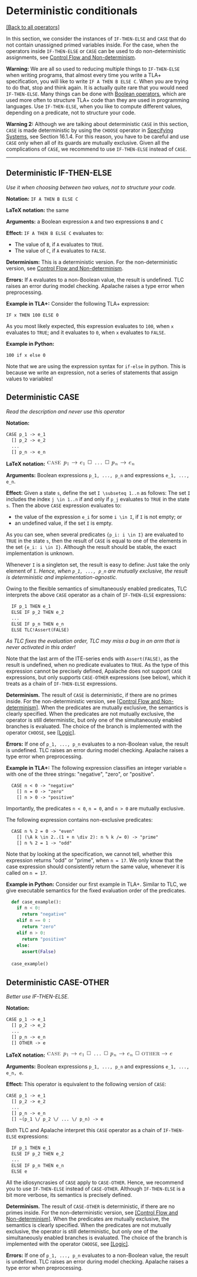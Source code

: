 # Deterministic conditionals

[[Back to all operators]](./standard-operators.md)

In this section, we consider the instances of `IF-THEN-ELSE` and `CASE` that do
not contain unassigned primed variables inside. For the case, when the
operators inside `IF-THEN-ELSE` or `CASE` can be used to do non-deterministic
assignments, see [Control Flow and
Non-determinism](control-and-nondeterminism.md).

**Warning:** We are all so used to reducing multiple things to `IF-THEN-ELSE`
when writing programs, that almost every time you write a TLA+ specification,
you will like to write `IF A THEN B ELSE C`. When you are trying to do that,
stop and think again. It is actually quite rare that you would need
`IF-THEN-ELSE`. Many things can be done with [Boolean operators](./boolean.md),
which are used more often to structure TLA+ code than they are used in
programming languages.  Use `IF-THEN-ELSE`, when you like to compute
different values, depending on a predicate, not to structure your code.

**Warning 2:** Although we are talking about deterministic `CASE` in this
section, `CASE` is made deterministic by using the `CHOOSE` operator in
[Specifying Systems], see Section 16.1.4. For this reason, you have to be
careful and use `CASE` only when all of its guards are mutually exclusive.
Given all the complications of `CASE`, we recommend to use `IF-THEN-ELSE`
instead of `CASE`.

----------------------------------------------------------------------------

<a name="ite"></a>
## Deterministic IF-THEN-ELSE

_Use it when choosing between two values, not to structure your code._

**Notation:** `IF A THEN B ELSE C`

**LaTeX notation:** the same

**Arguments:** a Boolean expression `A` and two expressions `B` and `C`

**Effect:** `IF A THEN B ELSE C` evaluates to:

 - The value of `B`, if `A` evaluates to `TRUE`.
 - The value of `C`, if `A` evaluates to `FALSE`.

**Determinism:** This is a deterministic version. For the non-deterministic
version, see [Control Flow and Non-determinism](control-and-nondeterminism.md).

**Errors:** If `A` evaluates to a non-Boolean value, the result is undefined.
TLC raises an error during model checking. Apalache raises a type error
when preprocessing.

**Example in TLA+:** Consider the following TLA+ expression:

```tla
IF x THEN 100 ELSE 0
```

As you most likely expected, this expression evaluates to `100`, when `x`
evaluates to `TRUE`; and it evaluates to `0`, when `x` evaluates to `FALSE`.

**Example in Python:**

```tla
100 if x else 0
```

Note that we are using the expression syntax for `if-else` in python.
This is because we write an expression, not a series of statements that assign
values to variables!

<a name="case"></a>
## Deterministic CASE

_Read the description and never use this operator_

**Notation:**

```tla
CASE p_1 -> e_1
  [] p_2 -> e_2
  ...
  [] p_n -> e_n
```

**LaTeX notation:** ![case](./img/case.png)

**Arguments:** Boolean expressions `p_1, ..., p_n` and expressions `e_1, ...,
e_n`.

**Effect:** Given a state `s`, define the set `I \subseteq 1..n` as follows:
    The set `I` includes the index `j \in 1..n` if
    and only if `p_j` evaluates to `TRUE` in the state `s`.
Then the above `CASE` expression evaluates to:
  
  - the value of the expression `e_i` for some `i \in I`, if `I` is not empty; or
  - an undefined value, if the set `I` is empty.

As you can see, when several predicates `{p_i: i \in I}` are evaluated
to `TRUE` in the state `s`, then the result of `CASE` is equal to one of the
elements in the set `{e_i: i \in I}`. Although the result should be stable,
the exact implementation is unknown.

Whenever `I` is a singleton set, the result is easy to define: Just take the
only element of `I`. *Hence, when `p_1, ..., p_n` are mutually exclusive,
the result is deterministic and implementation-agnostic.*

Owing to the flexible semantics of simultaneously enabled predicates,
TLC interprets the above `CASE` operator as a chain of `IF-THEN-ELSE` expressions:

```tla
  IF p_1 THEN e_1
  ELSE IF p_2 THEN e_2
  ...
  ELSE IF p_n THEN e_n
  ELSE TLC!Assert(FALSE)
```

_As TLC fixes the evaluation order, TLC may miss a bug in an arm that is never
activated in this order!_

Note that the last arm of the ITE-series ends with `Assert(FALSE)`, as the
result is undefined, when no predicate evaluates to `TRUE`. As the type
of this expression cannot be precisely defined, Apalache does not support `CASE`
expressions, but only supports `CASE-OTHER` expressions (see below), which
it treats as a chain of `IF-THEN-ELSE` expressions.

**Determinism.** The result of `CASE` is deterministic, if there are no primes
inside.  For the non-deterministic version, see [[Control Flow and
Non-determinism]](control-and-nondeterminism.md).  When the predicates are
mutually exclusive, the semantics is clearly specified. When the predicates are
not mutually exclusive, the operator is still deterministic, but only one of
the simultaneously enabled branches is evaluated. The choice of the branch is
implemented with the operator `CHOOSE`, see [[Logic]](./logic.md).

**Errors:** If one of `p_1, ..., p_n` evaluates to a non-Boolean value, the
result is undefined.  TLC raises an error during model checking. Apalache
raises a type error when preprocessing.

**Example in TLA+:** The following expression classifies an integer variable
`n` with one of the three strings: "negative", "zero", or "positive".

```tla
  CASE n < 0 -> "negative"
    [] n = 0 -> "zero"
    [] n > 0 -> "positive"
```

Importantly, the predicates `n < 0`, `n = 0`, and `n > 0` are mutually
exclusive.

The following expression contains non-exclusive predicates:

```tla
  CASE n % 2 = 0 -> "even"
    [] (\A k \in 2..(1 + n \div 2): n % k /= 0) -> "prime"
    [] n % 2 = 1 -> "odd"

```

Note that by looking at the specification, we cannot tell, whether this
expression returns "odd" or "prime", when `n = 17`. We only know that the
case expression should consistently return the same value, whenever it is
called on `n = 17`.

**Example in Python:** Consider our first example in TLA+. Similar to TLC, we
give executable semantics for the fixed evaluation order of the predicates.

```python
  def case_example():
    if n < 0:
      return "negative"
    elif n == 0 :
      return "zero"
    elif n > 0:
      return "positive"
    else:
      assert(False)

  case_example()
```

<a name="caseOther"></a>
## Deterministic CASE-OTHER

_Better use IF-THEN-ELSE._

**Notation:**

```tla
CASE p_1 -> e_1
  [] p_2 -> e_2
  ...
  [] p_n -> e_n
  [] OTHER -> e
```

**LaTeX notation:** ![case-other](./img/case-other.png)

**Arguments:** Boolean expressions `p_1, ..., p_n` and expressions `e_1, ...,
e_n, e`.

**Effect:** This operator is equivalent to the following version of `CASE`:

```tla
CASE p_1 -> e_1
  [] p_2 -> e_2
  ...
  [] p_n -> e_n
  [] ~(p_1 \/ p_2 \/ ... \/ p_n) -> e
```

Both TLC and Apalache interpret this `CASE` operator as a chain of
`IF-THEN-ELSE` expressions:

```tla
  IF p_1 THEN e_1
  ELSE IF p_2 THEN e_2
  ...
  ELSE IF p_n THEN e_n
  ELSE e
```

All the idiosyncrasies of `CASE` apply to `CASE-OTHER`. Hence, we recommend
you to use `IF-THEN-ELSE` instead of `CASE-OTHER`. Although `IF-THEN-ELSE`
is a bit more verbose, its semantics is precisely defined.

**Determinism.** The result of `CASE-OTHER` is deterministic, if there are no
primes inside.  For the non-deterministic version, see [[Control Flow and
Non-determinism]](control-and-nondeterminism.md).  When the predicates are
mutually exclusive, the semantics is clearly specified. When the predicates are
not mutually exclusive, the operator is still deterministic, but only one of
the simultaneously enabled branches is evaluated. The choice of the branch is
implemented with the operator `CHOOSE`, see [[Logic]](./logic.md).

**Errors:** If one of `p_1, ..., p_n` evaluates to a non-Boolean value, the
result is undefined.  TLC raises an error during model checking. Apalache
raises a type error when preprocessing.


[Specifying Systems]: http://lamport.azurewebsites.net/tla/book.html?back-link=learning.html#book
